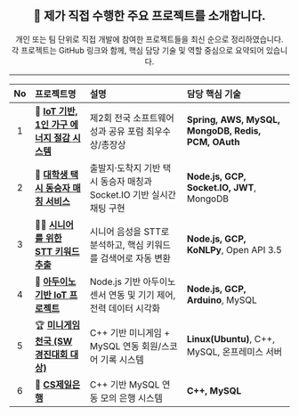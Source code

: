 ## <div align="center">📁 제가 직접 수행한 주요 프로젝트를 소개합니다.</div>

<p align="center">
개인 또는 팀 단위로 직접 개발에 참여한 프로젝트들을 최신 순으로 정리하였습니다.<br>
각 프로젝트는 GitHub 링크와 함께, 핵심 담당 기술 및 역할 중심으로 요약되어 있습니다.
</p>

---


| No | 프로젝트명 | 설명 | 담당 핵심 기술 |
|:--:|:-----------|:------|:-------------------------------|
| 1 | 🏡 <strong>[IoT 기반, 1인 가구 에너지 절감 시스템](https://github.com/junyoung011019/aiot_smart_home_spring)</strong> | 제2회 전국 소프트웨어 성과 공유 포럼 최우수상/총장상 | **Spring, AWS, MySQL, MongoDB, Redis, PCM, OAuth** |
| 2 | 🚕 <strong>[대학생 택시 동승자 매칭 서비스](https://github.com/junyoung011019/yata-taxi-matching)</strong> | 출발지·도착지 기반 택시 동승자 매칭과 Socket.IO 기반 실시간 채팅 구현 | **Node.js, GCP, Socket.IO, JWT**, MongoDB |
| 3 | 👴🏻 <strong>[시니어를 위한 STT 키워드 추출](https://github.com/junyoung011019/senior-keyword-helper)</strong> | 시니어 음성을 STT로 분석하고, 핵심 키워드를 검색어로 자동 변환 | **Node.js, GCP, KoNLPy**, Open API 3.5 |
| 4 | 🔌 <strong>[아두이노 기반 IoT 프로젝트](https://github.com/junyoung011019/arduino-iot-demo)</strong> | Node.js 기반 아두이노 센서 연동 및 기기 제어, 전력 데이터 시각화 | **Node.js, GCP, Arduino**, MySQL |
| 5 | 🏆 <strong>[미니게임천국 (SW 경진대회 대상)](https://github.com/junyoung011019/cpp-minigame-score)</strong> | C++ 기반 미니게임 + MySQL 연동 회원/스코어 기록 시스템 | **Linux(Ubuntu)</strong>, C++, MySQL, 온프레미스 서버** |
| 6 | 🏦 <strong>[CS제일은행](https://github.com/junyoung011019/cpp-csbank-system)</strong> | C++ 기반 MySQL 연동 모의 은행 시스템 | **C++, MySQL** |




